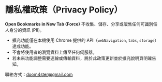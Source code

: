 # 隱私權政策（Privacy Policy）

**Open Bookmarks in New Tab (Force)** 不收集、儲存、分享或販售任何可識別個人身分的資訊 (PII)。

- 擴充功能僅在本機使用 Chrome 提供的 API（`webNavigation`, `tabs`, `storage`）達成功能。
- 不會將使用者的瀏覽資料上傳至任何伺服器。
- 若未來功能調整需要連線或傳輸資料，將於此政策更新並於擴充說明頁明確告知。

聯絡方式：doom4ster@gmail.com
